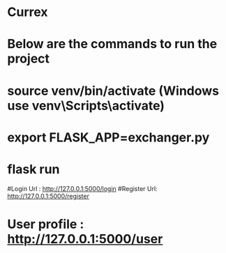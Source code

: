 # Currex

# Below are the commands to run the project
# source venv/bin/activate   (Windows use venv\Scripts\activate)
# export FLASK_APP=exchanger.py
# flask run


#Login Url : http://127.0.0.1:5000/login
#Register Url: http://127.0.0.1:5000/register
# User profile : http://127.0.0.1:5000/user
